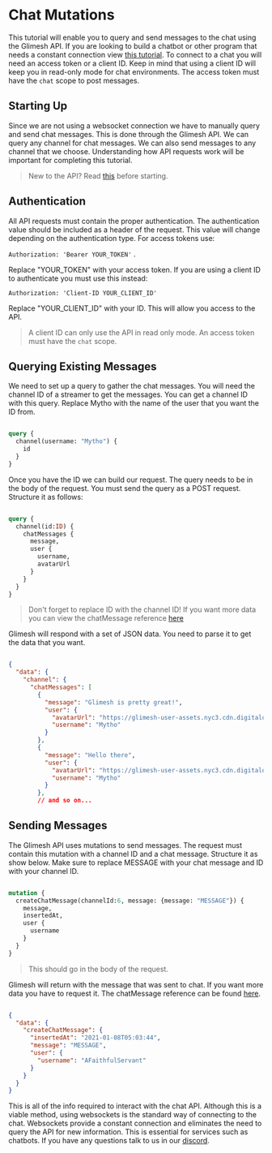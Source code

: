 # Chat Mutations

This tutorial will enable you to query and send messages to the chat using the Glimesh API. If you are looking to build a chatbot or other program that needs a constant connection view [this tutorial](/api-docs/docs/chat/websockets/). To connect to a chat you will need an access token or a client ID. Keep in mind that using a client ID will keep you in read-only mode for chat environments. The access token must have the `chat` scope to post messages.

## Starting Up

Since we are not using a websocket connection we have to manually query and send chat messages. This is done through the Glimesh API. We can query any channel for chat messages. We can also send messages to any channel that we choose. Understanding how API requests work will be important for completing this tutorial.

> New to the API? Read [this](/api-docs/docs/api/query-api/basic-query/) before starting.

## Authentication 

All API requests must contain the proper authentication. The authentication value should be included as a header of the request. This value will change depending on the authentication type. For access tokens use: 

`Authorization: 'Bearer YOUR_TOKEN'` . 

Replace "YOUR_TOKEN" with your access token. If you are using a client ID to authenticate you must use this instead:

`Authorization: 'Client-ID YOUR_CLIENT_ID'` 

Replace "YOUR_CLIENT_ID" with your ID. This will allow you access to the API. 

>  A client ID can only use the API in read only mode. An access token must have the `chat` scope.

## Querying Existing Messages

We need to set up a query to gather the chat messages. You will need the channel ID of a streamer to get the messages. You can get a channel ID with this query. Replace Mytho with the name of the user that you want the ID from.

```GraphQL

query {
  channel(username: "Mytho") {
    id
  }
}

```

Once you have the ID we can build our request. The query needs to be in the body of the request. You must send the query as a POST request. Structure it as follows:

```GraphQL

query {
  channel(id:ID) {
    chatMessages {
      message,
      user {
        username,
        avatarUrl
      }
    }
  }
}

```

> Don't forget to replace ID with the channel ID! If you want more data you can view the chatMessage reference [here](/api-docs/docs/reference/chat/)

Glimesh will respond with a set of JSON data. You need to parse it to get the data that you want.

```JSON

{
  "data": {
    "channel": {
      "chatMessages": [
        {
          "message": "Glimesh is pretty great!",
          "user": {
            "avatarUrl": "https://glimesh-user-assets.nyc3.cdn.digitaloceanspaces.com/uploads/avatars/Mytho.png?v=63762672056",
            "username": "Mytho"
          }
        },
        {
          "message": "Hello there",
          "user": {
            "avatarUrl": "https://glimesh-user-assets.nyc3.cdn.digitaloceanspaces.com/uploads/avatars/Mytho.png?v=63762672056",
            "username": "Mytho"
          }
        },
        // and so on...
```

## Sending Messages

The Glimesh API uses mutations to send messages. The request must contain this mutation with a channel ID and a chat message. Structure it as show below. Make sure to replace MESSAGE with your chat message and ID with your channel ID. 

```GraphQL

mutation {
  createChatMessage(channelId:6, message: {message: "MESSAGE"}) {
    message,
    insertedAt,
    user {
      username
    }
  }
}

```

> This should go in the body of the request.



Glimesh will return with the message that was sent to chat. If you want more data you have to request it. The chatMessage reference can be found [here](/api-docs/docs/reference/chat/).

```JSON

{
  "data": {
    "createChatMessage": {
      "insertedAt": "2021-01-08T05:03:44",
      "message": "MESSAGE",
      "user": {
        "username": "AFaithfulServant"
      }
    }
  }
}

```

This is all of the info required to interact with the chat API. Although this is a viable method, using websockets is the standard way of connecting to the chat. Websockets provide a constant connection and eliminates the need to query the API for new information. This is essential for services such as chatbots. If you have any questions talk to us in our [discord](https://discord.gg/Glimesh). 